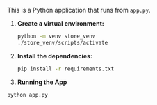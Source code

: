 This is a Python application that runs from `app.py`.

1. **Create a virtual environment:**
   ```bash
   python -m venv store_venv
   ./store_venv/scripts/activate  
   ```

2. **Install the dependencies:**
   ```bash
   pip install -r requirements.txt
   ```

2. **Running the App**

```bash
python app.py
```
